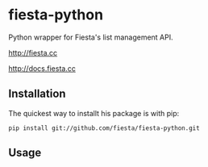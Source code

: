 # fiesta-python

Python wrapper for Fiesta's list management API.

http://fiesta.cc

http://docs.fiesta.cc



## Installation
The quickest way to installt his package is with pip:

    pip install git://github.com/fiesta/fiesta-python.git

## Usage


